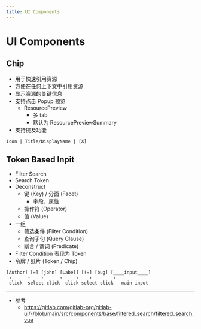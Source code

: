```yaml
---
title: UI Components
---
```


# UI Components

## Chip

- 用于快速引用资源
- 方便在任何上下文中引用资源
- 显示资源的关键信息
- 支持点击 Popup 预览
  - ResourcePreview
    - 多 tab
    - 默认为 ResourcePreviewSummary
- 支持提及功能

```
Icon | Title/DisplayName | [X]
```

## Token Based Inpit

- Filter Search
- Search Token
- Deconstruct
  - 键 (Key) / 分面 (Facet)
    - 字段、属性
  - 操作符 (Operator)
  - 值 (Value)
- 一组
  - 筛选条件 (Filter Condition)
  - 查询子句 (Query Clause)
  - 断言 / 谓词 (Predicate)
- Filter Condition 表现为 Token
- 令牌 / 纸片 (Token / Chip)

```
[Author] [=] [john] [Label] [!=] [bug] [____input____]
 ↑      ↑    ↑      ↑     ↑    ↑        ↑
 click  select click  click select click   main input
```

---

- 参考
  - https://gitlab.com/gitlab-org/gitlab-ui/-/blob/main/src/components/base/filtered_search/filtered_search.vue
